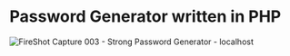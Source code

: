 # Password Generator written in PHP

![FireShot Capture 003 - Strong Password Generator - localhost](https://user-images.githubusercontent.com/113249037/211927515-8f76781e-16bf-4966-a175-a8cc75deff16.png)
